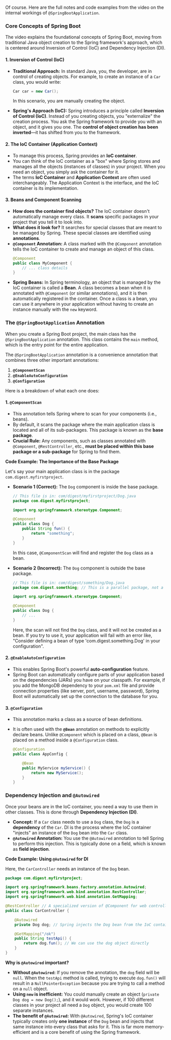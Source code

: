 Of course. Here are the full notes and code examples from the video on the internal workings of `@SpringBootApplication`.

### Core Concepts of Spring Boot

The video explains the foundational concepts of Spring Boot, moving from traditional Java object creation to the Spring framework's approach, which is centered around Inversion of Control (IoC) and Dependency Injection (DI).

#### 1. Inversion of Control (IoC)

*   **Traditional Approach:** In standard Java, you, the developer, are in control of creating objects. For example, to create an instance of a `Car` class, you would write:
    ```java
    Car car = new Car();
    ```
    In this scenario, you are manually creating the object.

*   **Spring's Approach (IoC):** Spring introduces a principle called **Inversion of Control (IoC)**. Instead of you creating objects, you "externalize" the creation process. You ask the Spring framework to provide you with an object, and it gives you one. The **control of object creation has been inverted**—it has shifted from you to the framework.

#### 2. The IoC Container (Application Context)

*   To manage this process, Spring provides an **IoC container**.
*   You can think of the IoC container as a "box" where Spring stores and manages all the objects (instances of classes) in your project. When you need an object, you simply ask the container for it.
*   The terms **IoC Container** and **Application Context** are often used interchangeably. The Application Context is the interface, and the IoC container is its implementation.

#### 3. Beans and Component Scanning

*   **How does the container find objects?** The IoC container doesn't automatically manage every class. It **scans** specific packages in your project that you tell it to look into.
*   **What does it look for?** It searches for special classes that are meant to be managed by Spring. These special classes are identified using **annotations**.
*   **`@Component` Annotation:** A class marked with the `@Component` annotation tells the IoC container to create and manage an object of this class.
    ```java
    @Component
    public class MyComponent {
        // ... class details
    }
    ```
*   **Spring Beans:** In Spring terminology, an object that is managed by the IoC container is called a **Bean**. A class becomes a bean when it is annotated with `@Component` (or similar annotations), and it is then automatically registered in the container. Once a class is a bean, you can use it anywhere in your application without having to create an instance manually with the `new` keyword.

### The `@SpringBootApplication` Annotation

When you create a Spring Boot project, the main class has the `@SpringBootApplication` annotation. This class contains the `main` method, which is the entry point for the entire application.

The `@SpringBootApplication` annotation is a convenience annotation that combines three other important annotations:
1.  **`@ComponentScan`**
2.  **`@EnableAutoConfiguration`**
3.  **`@Configuration`**

Here is a breakdown of what each one does:

#### 1. `@ComponentScan`

*   This annotation tells Spring where to scan for your components (i.e., beans).
*   By default, it scans the package where the main application class is located and all of its sub-packages. This package is known as the **base package**.
*   **Crucial Rule:** Any components, such as classes annotated with `@Component`, `@RestController`, etc., **must be placed within this base package or a sub-package** for Spring to find them.

**Code Example: The Importance of the Base Package**

Let's say your main application class is in the package `com.digest.myfirstproject`.

*   **Scenario 1 (Correct):** The `Dog` component is inside the base package.

    ```java
    // This file is in: com/digest/myfirstproject/Dog.java
    package com.digest.myfirstproject;
    
    import org.springframework.stereotype.Component;
    
    @Component
    public class Dog {
        public String fun() {
            return "something";
        }
    }
    ```
    In this case, `@ComponentScan` will find and register the `Dog` class as a bean.

*   **Scenario 2 (Incorrect):** The `Dog` component is outside the base package.

    ```java
    // This file is in: com/digest/something/Dog.java
    package com.digest.something; // This is a parallel package, not a sub-package
    
    import org.springframework.stereotype.Component;
    
    @Component
    public class Dog {
        // ...
    }
    ```
    Here, the scan will not find the `Dog` class, and it will not be created as a bean. If you try to use it, your application will fail with an error like, "Consider defining a bean of type 'com.digest.something.Dog' in your configuration".

#### 2. `@EnableAutoConfiguration`

*   This enables Spring Boot's powerful **auto-configuration** feature.
*   Spring Boot can automatically configure parts of your application based on the dependencies (JARs) you have on your classpath. For example, if you add the MongoDB dependency to your `pom.xml` file and provide connection properties (like server, port, username, password), Spring Boot will automatically set up the connection to the database for you.

#### 3. `@Configuration`

*   This annotation marks a class as a source of bean definitions.
*   It is often used with the **`@Bean`** annotation on methods to explicitly declare beans. Unlike `@Component` which is placed on a class, `@Bean` is placed on a method inside a `@Configuration` class.

    ```java
    @Configuration
    public class AppConfig {
    
        @Bean
        public MyService myService() {
            return new MyService();
        }
    }
    ```

### Dependency Injection and `@Autowired`

Once your beans are in the IoC container, you need a way to use them in other classes. This is done through **Dependency Injection (DI)**.

*   **Concept:** If a `Car` class needs to use a `Dog` class, the `Dog` is a **dependency** of the `Car`. DI is the process where the IoC container "injects" an instance of the `Dog` bean into the `Car` class.
*   **`@Autowired` Annotation:** You use the `@Autowired` annotation to tell Spring to perform this injection. This is typically done on a field, which is known as **field injection**.

**Code Example: Using `@Autowired` for DI**

Here, the `CarController` needs an instance of the `Dog` bean.

```java
package com.digest.myfirstproject;

import org.springframework.beans.factory.annotation.Autowired;
import org.springframework.web.bind.annotation.RestController;
import org.springframework.web.bind.annotation.GetMapping;

@RestController // A specialized version of @Component for web controllers
public class CarController {

    @Autowired
    private Dog dog; // Spring injects the Dog bean from the IoC container here

    @GetMapping("/ok")
    public String testApi() {
        return dog.fun(); // We can use the dog object directly
    }
}
```

**Why is `@Autowired` important?**

*   **Without `@Autowired`:** If you remove the annotation, the `dog` field will be `null`. When the `testApi` method is called, trying to execute `dog.fun()` will result in a `NullPointerException` because you are trying to call a method on a `null` object.
*   **Using `new` is inefficient:** You could manually create an object (`private Dog dog = new Dog();`), and it would work. However, if 100 different classes in your project all need a `Dog` object, you would create 100 separate instances.
*   **The benefit of `@Autowired`:** With `@Autowired`, Spring's IoC container typically creates only **one instance** of the `Dog` bean and injects that same instance into every class that asks for it. This is far more memory-efficient and is a core benefit of using the Spring framework.
